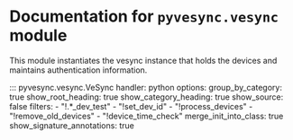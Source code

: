 # Documentation for `pyvesync.vesync` module

This module instantiates the vesync instance that holds the devices
and maintains authentication information.

::: pyvesync.vesync.VeSync
    handler: python
    options:
      group_by_category: true
      show_root_heading: true
      show_category_heading: true
      show_source: false
      filters:
        - "!.*_dev_test"
        - "!set_dev_id"
        - "!process_devices"
        - "!remove_old_devices"
        - "!device_time_check"
      merge_init_into_class: true
      show_signature_annotations: true